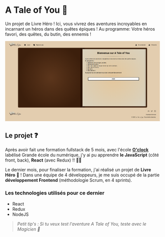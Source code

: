 # A Tale of You 📖

Un projet de Livre Héro ! Ici, vous vivrez des aventures incroyables en incarnant un héros dans des quêtes épiques ! Au programme: Votre héros favori, des quêtes, du butin, des ennemis !

![image du projet A Tale of You](src/assets/screenshot.png)

## Le projet ❓

Après avoir fait une formation fullstack de 5 mois, avec l'école [**O'clock**](https://oclock.io/?utm_campaing=nouvelle&gclid=Cj0KCQiAzMGNBhCyARIsANpUkzMjvbZe1jxwGmAhFWHNsbg5mt56-QHsWdwDFZpXxa4rPm2e0iF6CRoaAi0zEALw_wcB) labélisé Grande école du numérique, j'y ai pu apprendre **le JavaScript** (côté front, back), **React** (avec Redux) !! 👨‍💻  

Le dernier mois, pour finaliser la formation, j'ai réalisé un projet de **Livre Héro** 📖 ! Dans une équipe de 4 développeurs, je me suis occupé de la partie **développement Frontend** (méthodologie Scrum, en 4 sprints).

### Les technologies utilisés pour ce dernier

- React
- Redux
- NodeJS

> *Petit tip's : Si tu veux test l'aventure A Tale of You, teste avec le Magicien 🧙*

